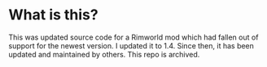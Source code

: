 # What is this?
This was updated source code for a Rimworld mod which had fallen out of support for the newest version. I updated it to 1.4. Since then, it has been updated and maintained by others. This repo is archived.
